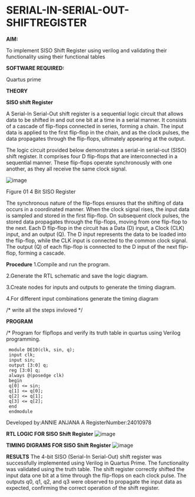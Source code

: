 # SERIAL-IN-SERIAL-OUT-SHIFTREGISTER

**AIM:**

To implement  SISO Shift Register using verilog and validating their functionality using their functional tables

**SOFTWARE REQUIRED:**

Quartus prime

**THEORY**

**SISO shift Register**

A Serial-In Serial-Out shift register is a sequential logic circuit that allows data to be shifted in and out one bit at a time in a serial manner. It consists of a cascade of flip-flops connected in series, forming a chain. The input data is applied to the first flip-flop in the chain, and as the clock pulses, the data propagates through the flip-flops, ultimately appearing at the output.

The logic circuit provided below demonstrates a serial-in serial-out (SISO) shift register. It comprises four D flip-flops that are interconnected in a sequential manner. These flip-flops operate synchronously with one another, as they all receive the same clock signal.

![image](https://github.com/naavaneetha/SERIAL-IN-SERIAL-OUT-SHIFTREGISTER/assets/154305477/e81c4072-37f9-46c6-8145-566764b74c3a)

Figure 01 4 Bit SISO Register

The synchronous nature of the flip-flops ensures that the shifting of data occurs in a coordinated manner. When the clock signal rises, the input data is sampled and stored in the first flip-flop. On subsequent clock pulses, the stored data propagates through the flip-flops, moving from one flip-flop to the next.
Each D flip-flop in the circuit has a Data (D) input, a Clock (CLK) input, and an output (Q). The D input represents the data to be loaded into the flip-flop, while the CLK input is connected to the common clock signal. The output (Q) of each flip-flop is connected to the D input of the next flip-flop, forming a cascade.

**Procedure**
1.Compile and run the program.

2.Generate the RTL schematic and save the logic diagram.

3.Create nodes for inputs and outputs to generate the timing diagram.

4.For different input combinations generate the timing diagram

/* write all the steps invloved */

**PROGRAM**

/* Program for flipflops and verify its truth table in quartus using Verilog programming.
```
 module DE10(clk, sin, q);
 input clk;
 input sin;
 output [3:0] q;
 reg [3:0] q;
 always @(posedge clk)
 begin
 q[0] <= sin;
 q[1] <= q[0];
 q[2] <= q[1];
 q[3] <= q[2];
 end
 endmodule
```

Developed by:ANNIE ANJANA A  RegisterNumber:24010978



**RTL LOGIC FOR SISO Shift Register**
![image](https://github.com/user-attachments/assets/21934812-34c8-4379-93ca-fe147fc7faa1)

**TIMING DIGRAMS FOR SISO Shift Register**
![image](https://github.com/user-attachments/assets/e248d8fe-4860-4b72-ae4f-d119b91c9bae)


**RESULTS**
The 4-bit SISO (Serial-In Serial-Out) shift register was successfully
 implemented using Verilog in Quartus Prime. The functionality was validated using
 the truth table. The shift register correctly shifted the input data one bit at a time
 through the flip-flops on each clock pulse. The outputs q0, q1, q2, and q3 were
 observed to propagate the input data as expected, confirming the correct operation
 of the shift register.
